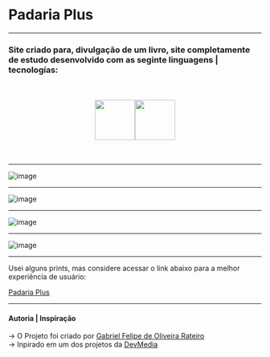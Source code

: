 # Padaria Plus
---

### Site criado para, divulgação de um livro, site completamente de estudo desenvolvido com as seginte linguagens | tecnologías:

<br>
<br>

<div width="150px" style="display: flex; justify-content: center;">

  <img src="https://github.com/GabrielFelipeOliveiraRateiroDev/Bolo-de-Chocolate/assets/149724308/9e3a1d57-9def-4df9-9eac-61c124c28b5b" width="80px" style="paddin-right: 30px;">
  <img src="https://github.com/GabrielFelipeOliveiraRateiroDev/Bolo-de-Chocolate/assets/149724308/6fc0862c-c023-4531-80e7-e03404ed1859" width="80px">
   
</div>

<br>
<br>

---

![image](https://github.com/GabrielFelipeOliveiraRateiroDev/Padaria-Plus/assets/149724308/0fb26875-e7e7-4e05-9942-c352a75667d2)

---

![image](https://github.com/GabrielFelipeOliveiraRateiroDev/Padaria-Plus/assets/149724308/6bf30a40-834c-4d98-a6ab-5e42a661d36c)

---

![image](https://github.com/GabrielFelipeOliveiraRateiroDev/Padaria-Plus/assets/149724308/0d0585d6-5e1c-40d1-b64f-dc2d1b5a5a1f)

---

![image](https://github.com/GabrielFelipeOliveiraRateiroDev/Padaria-Plus/assets/149724308/fad6d00c-bde1-40de-9d20-b8fa8ffb0a43)

---

Usei alguns prints, mas considere acessar o link abaixo para a melhor experiência de usuário:

[Padaria Plus](https://gabrielfelipeoliveirarateirodev.github.io/Padaria-Plus/)

---

#### Autoria | Inspiração

-> O Projeto foi criado por [Gabriel Felipe de Oliveira Rateiro](https://github.com/GabrielFelipeOliveiraRateiroDev) </br>
-> Inpirado em um dos projetos da [DevMedia](https://www.devmedia.com.br/)


